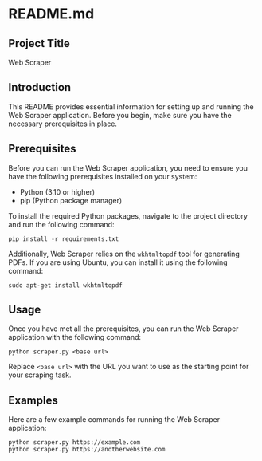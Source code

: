 # README.md

## Project Title

Web Scraper

## Introduction

This README provides essential information for setting up and running the Web Scraper application. Before you begin, make sure you have the necessary prerequisites in place.

## Prerequisites

Before you can run the Web Scraper application, you need to ensure you have the following prerequisites installed on your system:

- Python (3.10 or higher)
- pip (Python package manager)

To install the required Python packages, navigate to the project directory and run the following command:

```shell
pip install -r requirements.txt
```

Additionally, Web Scraper relies on the `wkhtmltopdf` tool for generating PDFs. If you are using Ubuntu, you can install it using the following command:

```shell
sudo apt-get install wkhtmltopdf
```

## Usage

Once you have met all the prerequisites, you can run the Web Scraper application with the following command:

```shell
python scraper.py <base url>
```

Replace `<base url>` with the URL you want to use as the starting point for your scraping task.

## Examples

Here are a few example commands for running the Web Scraper application:

```shell
python scraper.py https://example.com
python scraper.py https://anotherwebsite.com
```